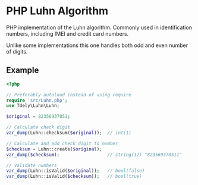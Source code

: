 # PHP Luhn Algorithm

PHP implementation of the Luhn algorithm. Commonly used in identification
numbers, including IMEI and credit card numbers.

Unlike some implementations this one handles both odd and even number of
digits.

## Example

```php
<?php

// Preferably autoload instead of using require
require 'src/Luhn.php';
use Tdely\Luhn\Luhn;

$original = 82356937851;

// Calculate check digit
var_dump(Luhn::checksum($original));  // int(1)

// Calculate and add check digit to number
$checksum = Luhn::create($original);
var_dump($checksum);                  // string(12) "823569378511"

// Validate numbers
var_dump(Luhn::isValid($original));   // bool(false)
var_dump(Luhn::isValid($checksum));   // bool(true)
```

